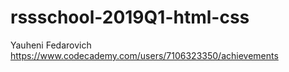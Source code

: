 # rssschool-2019Q1-html-css
Yauheni Fedarovich
https://www.codecademy.com/users/7106323350/achievements
